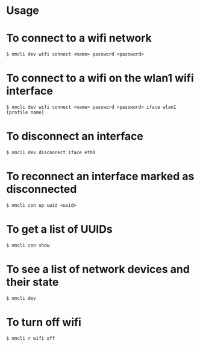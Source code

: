 # Usage

# To connect to a wifi network
```
$ nmcli dev wifi connect <name> password <password>
```

# To connect to a wifi on the wlan1 wifi interface
```
$ nmcli dev wifi connect <name> password <password> iface wlan1 [profile name]
```

# To disconnect an interface
```
$ nmcli dev disconnect iface eth0
```

# To reconnect an interface marked as disconnected
```
$ nmcli con up uuid <uuid>
```

# To get a list of UUIDs
```
$ nmcli con show
```

# To see a list of network devices and their state
```
$ nmcli dev
```

# To turn off wifi
```
$ nmcli r wifi off
```
